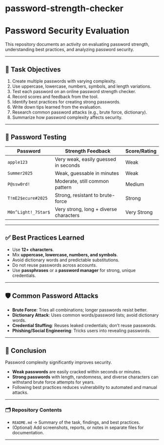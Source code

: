 # password-strength-checker
# Password Security Evaluation

This repository documents an activity on evaluating password strength, understanding best practices, and analyzing password security.

---

## 📌 Task Objectives

1. Create multiple passwords with varying complexity.
2. Use uppercase, lowercase, numbers, symbols, and length variations.
3. Test each password on an online password strength checker.
4. Record scores and feedback from the tool.
5. Identify best practices for creating strong passwords.
6. Write down tips learned from the evaluation.
7. Research common password attacks (e.g., brute force, dictionary).
8. Summarize how password complexity affects security.

---

## 🔑 Password Testing

| Password            | Strength Feedback                      | Score/Rating |
| ------------------- | -------------------------------------- | ------------ |
| `apple123`          | Very weak, easily guessed in seconds   | Weak         |
| `Summer2025`        | Weak, guessable in minutes             | Weak         |
| `P@ssw0rd!`         | Moderate, still common pattern         | Medium       |
| `T!mE2$ecure#2025`  | Strong, resistant to brute-force       | Strong       |
| `M0n^Light!_7Star$` | Very strong, long + diverse characters | Very Strong  |

---

## ✅ Best Practices Learned

* Use **12+ characters**.
* Mix **uppercase, lowercase, numbers, and symbols**.
* Avoid dictionary words and predictable substitutions.
* Do not reuse passwords across accounts.
* Use **passphrases** or a **password manager** for strong, unique credentials.

---

## 🛡️ Common Password Attacks

* **Brute Force**: Tries all combinations; longer passwords resist better.
* **Dictionary Attack**: Uses common words/password lists; avoid dictionary words.
* **Credential Stuffing**: Reuses leaked credentials; don’t reuse passwords.
* **Phishing/Social Engineering**: Tricks users into revealing passwords.

---

## 📖 Conclusion

Password complexity significantly improves security.

* **Weak passwords** are easily cracked within seconds or minutes.
* **Strong passwords** with length, randomness, and diverse characters can withstand brute force attempts for years.
* Following best practices reduces vulnerability to automated and manual attacks.

---

### 🗂 Repository Contents

* `README.md` → Summary of the task, findings, and best practices.
* (Optional) Add screenshots, reports, or notes in separate files for documentation.

---
